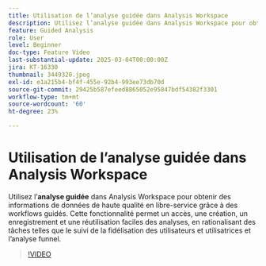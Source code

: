 ```yaml
---
title: Utilisation de l’analyse guidée dans Analysis Workspace
description: Utilisez l’analyse guidée dans Analysis Workspace pour obtenir en libre-service des informations de haute qualité sur les données par le biais de workflows guidés.
feature: Guided Analysis
role: User
level: Beginner
doc-type: Feature Video
last-substantial-update: 2025-03-04T00:00:00Z
jira: KT-16330
thumbnail: 3449320.jpeg
exl-id: e1a215b4-bf4f-455e-92b4-993ee73db70d
source-git-commit: 29425b587efeed8865052e95847bdf54382f3301
workflow-type: tm+mt
source-wordcount: '60'
ht-degree: 23%

---
```


# Utilisation de l’analyse guidée dans Analysis Workspace

Utilisez l’**analyse guidée** dans Analysis Workspace pour obtenir des informations de données de haute qualité en libre-service grâce à des workflows guidés. Cette fonctionnalité permet un accès, une création, un enregistrement et une réutilisation faciles des analyses, en rationalisant des tâches telles que le suivi de la fidélisation des utilisateurs et utilisatrices et l’analyse funnel.

>[!VIDEO](https://video.tv.adobe.com/v/3449320/?learn=on)
